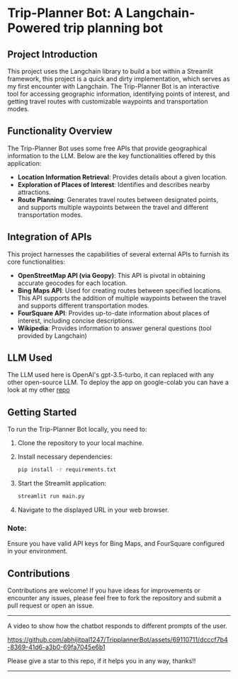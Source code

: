 # Trip-Planner Bot: A Langchain-Powered trip planning bot

## Project Introduction

This project uses the Langchain library to build a bot within a Streamlit framework, this project is a quick and dirty implementation, which serves as my first encounter with Langchain. 
The Trip-Planner Bot is an interactive tool for accessing geographic information, identifying points of interest, and getting travel routes with customizable waypoints and transportation modes.

## Functionality Overview

The Trip-Planner Bot uses some free APIs that provide geographical information to the LLM. Below are the key functionalities offered by this application:

- **Location Information Retrieval**: Provides details about a given location.
- **Exploration of Places of Interest**: Identifies and describes nearby attractions.
- **Route Planning**: Generates travel routes between designated points, and supports multiple waypoints between the travel and different transportation modes.

## Integration of APIs

This project harnesses the capabilities of several external APIs to furnish its core functionalities:

- **OpenStreetMap API (via Geopy)**: This API is pivotal in obtaining accurate geocodes for each location.
- **Bing Maps API**: Used for creating routes between specified locations. This API supports the addition of multiple waypoints between the travel and supports different transportation modes.
- **FourSquare API**: Provides up-to-date information about places of interest, including concise descriptions.
- **Wikipedia**: Provides information to answer general questions (tool provided by Langchain)

## LLM Used

The LLM used here is OpenAI's gpt-3.5-turbo, it can replaced with any other open-source LLM. 
To deploy the app on google-colab you can have a look at my other [repo](https://github.com/abhijitpal1247/image-mix-with-controlnet)

## Getting Started

To run the Trip-Planner Bot locally, you need to:

1. Clone the repository to your local machine.
2. Install necessary dependencies:
    ```bash
    pip install -r requirements.txt
    ```




3. Start the Streamlit application:
    ```bash
    streamlit run main.py
    ```
4. Navigate to the displayed URL in your web browser.

### Note:

Ensure you have valid API keys for Bing Maps, and FourSquare configured in your environment.

## Contributions

Contributions are welcome! If you have ideas for improvements or encounter any issues, please feel free to fork the repository and submit a pull request or open an issue.

---

A video to show how the chatbot responds to different prompts of the user.

https://github.com/abhijitpal1247/TripplannerBot/assets/69110711/dcccf7b4-8369-41d6-a3b0-69fa7045e6b1


Please give a star to this repo, if it helps you in any way, thanks!!

---
